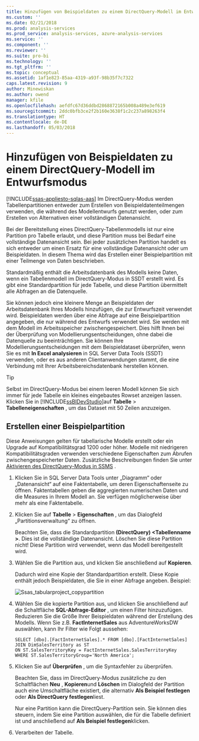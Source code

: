 ```yaml
---
title: Hinzufügen von Beispieldaten zu einem DirectQuery-Modell im Entwurfsmodus | Microsoft Docs
ms.custom: ''
ms.date: 02/21/2018
ms.prod: analysis-services
ms.prod_service: analysis-services, azure-analysis-services
ms.service: ''
ms.component: ''
ms.reviewer: ''
ms.suite: pro-bi
ms.technology: ''
ms.tgt_pltfrm: ''
ms.topic: conceptual
ms.assetid: 1af1e823-85aa-4319-a93f-98b35f7c7322
caps.latest.revision: 9
author: Minewiskan
ms.author: owend
manager: kfile
ms.openlocfilehash: aefdfc67d36ddbd2868872165b008a489e3ef619
ms.sourcegitcommit: 2ddc0bfb3ce2f2b160e3638f1c2c237a898263f4
ms.translationtype: HT
ms.contentlocale: de-DE
ms.lasthandoff: 05/03/2018
---
```

# <a name="add-sample-data-to-a-directquery-model-in-design-mode"></a>Hinzufügen von Beispieldaten zu einem DirectQuery-Modell im Entwurfsmodus
[!INCLUDE[ssas-appliesto-sqlas-aas](../../includes/ssas-appliesto-sqlas-aas.md)]
 Im DirectQuery-Modus werden Tabellenpartitionen entweder zum Erstellen von Beispieldatenteilmengen verwenden, die während des Modellentwurfs genutzt werden, oder zum Erstellen von Alternativen einer vollständigen Datenansicht.
 
 Bei der Bereitstellung eines DirectQuery-Tabellenmodells ist nur eine Partition pro Tabelle erlaubt, und diese Partition muss bei Bedarf eine vollständige Datenansicht sein. Bei jeder zusätzlichen Partition handelt es sich entweder um einen Ersatz für eine vollständige Datenansicht oder um Beispieldaten. In diesem Thema wird das Erstellen einer Beispielpartition mit einer Teilmenge von Daten beschrieben.
 
 Standardmäßig enthält die Arbeitsdatenbank des Modells keine Daten, wenn ein Tabellenmodell im DirectQuery-Modus in SSDT erstellt wird. Es gibt eine Standardpartition für jede Tabelle, und diese Partition übermittelt alle Abfragen an die Datenquelle. 
  
Sie können jedoch eine kleinere Menge an Beispieldaten der Arbeitsdatenbank Ihres Modells hinzufügen, die zur Entwurfszeit verwendet wird. Beispieldaten werden über eine Abfrage auf eine Beispielpartition angegeben, die nur während des Entwurfs verwendet wird. Sie werden mit dem Modell im Arbeitsspeicher zwischengespeichert. Dies hilft Ihnen bei der Überprüfung von Modellierungsentscheidungen, ohne dabei die Datenquelle zu beeinträchtigen. Sie können Ihre Modellierungsentscheidungen mit dem Beispieldataset überprüfen, wenn Sie es mit **In Excel analysieren** in SQL Server Data Tools (SSDT) verwenden, oder es aus anderen Clientanwendungen stammt, die eine Verbindung mit Ihrer Arbeitsbereichsdatenbank herstellen können.  
  
> [!TIP]  
>  Selbst im DirectQuery-Modus bei einem leeren Modell können Sie sich immer für jede Tabelle ein kleines eingebautes Rowset anzeigen lassen. Klicken Sie in [!INCLUDE[ssBIDevStudio](../../includes/ssbidevstudio-md.md)]auf **Tabelle** > **Tabelleneigenschaften** , um das Dataset mit 50 Zeilen anzuzeigen.  
  
## <a name="create-a-sample-partition"></a>Erstellen einer Beispielpartition
 Diese Anweisungen gelten für tabellarische Modelle erstellt oder ein Upgrade auf Kompatibilitätsgrad 1200 oder höher. Modelle mit niedrigeren Kompatibilitätsgraden verwenden verschiedene Eigenschaften zum Abrufen zwischengespeicherter Daten. Zusätzliche Beschreibungen finden Sie unter [Aktivieren des DirectQuery-Modus in SSMS](../../analysis-services/tabular-models/enable-directquery-mode-in-ssms.md) .  
  
1.  Klicken Sie in SQL Server Data Tools unter „Diagramm“ oder „Datenansicht“ auf eine Faktentabelle, um deren Eigenschaftenseite zu öffnen. Faktentabellen geben die aggregierten numerischen Daten und die Measures in Ihrem Modell an. Sie verfügen möglicherweise über mehr als eine Faktentabelle.  
  
2.  Klicken Sie auf **Tabelle** > **Eigenschaften** , um das Dialogfeld „Partitionsverwaltung“ zu öffnen.  
  
    Beachten Sie, dass die Standardpartition **(DirectQuery) \<Tabellenname >**. Dies ist die vollständige Datenansicht. Löschen Sie diese Partition nicht! Diese Partition wird verwendet, wenn das Modell bereitgestellt wird.  
  
4.  Wählen Sie die Partition aus, und klicken Sie anschließend auf **Kopieren**.  

    Dadurch wird eine Kopie der Standardpartition erstellt. Diese Kopie enthält jedoch Beispieldaten, die Sie in einer Abfrage angeben. Beispiel:
  
     ![Ssas_tabularproject_copypartition](../../analysis-services/tabular-models/media/ssas-tabularproject-copypartition.jpg "Ssas_tabularproject_copypartition")  
  
5.  Wählen Sie die kopierte Partition aus, und klicken Sie anschließend auf die Schaltfläche **SQL-Abfrage-Editor** , um einen Filter hinzuzufügen. Reduzieren Sie die Größe Ihrer Beispieldaten während der Erstellung des Modells. Wenn Sie z.B. **FactInternetSales** aus AdventureWorksDW auswählen, kann Ihr Filter wie Folgt aussehen:  
  
    ```  
    SELECT [dbo].[FactInternetSales].* FROM [dbo].[FactInternetSales]  
    JOIN DimSalesTerritory as ST  
    ON ST.SalesTerritoryKey = FactInternetSales.SalesTerritoryKey  
    WHERE ST.SalesTerritoryGroup='North America';  
    ```  
  
6.  Klicken Sie auf **Überprüfen** , um die Syntaxfehler zu überprüfen.  
  
     Beachten Sie, dass im DirectQuery-Modus zusätzliche zu den Schaltflächen **Neu** , **Kopieren**und **Löschen** im Dialogfeld der Partition auch eine Umschaltfläche existiert, die alternativ **Als Beispiel festlegen** oder **Als DirectQuery festlegen**liest.  
  
     Nur eine Partition kann die DirectQuery-Partition sein. Sie können dies steuern, indem Sie eine Partition auswählen, die für die Tabelle definiert ist und anschließend auf **Als Beispiel festlegen**klicken.  
  
7.  Verarbeiten der Tabelle.  
  


  
  
